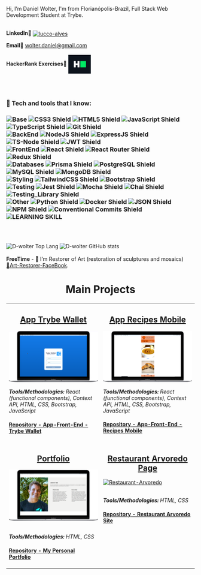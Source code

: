 
Hi, I’m Daniel Wolter, I'm from Florianópolis-Brazil, Full Stack Web Development Student at Trybe.</br><br>

**LinkedIn🔗** 
<a href="https://linkedin.com/in/dev-daniel-wolter" target="blank"><img align="center" src="https://cdn-icons-png.flaticon.com/512/174/174857.png" alt="lucco-alves" height="40" width="40" /></a>


**Email🔗** wolter.daniel@gmail.com
 <br>
 <br>
**HackerRank Exercises🔗** 
 <a href="https://www.hackerrank.com/wolter_daniel" target="blank"><img align="center" src="./Images/hackerrank.svg" alt="@wolter_daniel" height="50" width="60" /></a>
##
<br/>
<h3> 🔧 Tech and tools that I know:<h3>

<span>
  <img src="https://img.shields.io/badge/Base:-E6E6E6?style=for-the-badge" alt="Base" />
  <img src="https://img.shields.io/badge/CSS3-1572B6?style=for-the-badge&logo=css3&logoColor=white" alt="CSS3 Shield" />
  <img src="https://img.shields.io/badge/HTML5-E34F26?style=for-the-badge&logo=html5&logoColor=white" alt="HTML5 Shield" />
  <img src="https://img.shields.io/badge/JavaScript-323330?style=for-the-badge&logo=javascript&logoColor=F7DF1E" alt="JavaScript Shield" />
  <img src="https://img.shields.io/badge/TypeScript-007ACC?style=for-the-badge&logo=typescript&logoColor=white" alt="TypeScript Shield" />
  <img src="https://img.shields.io/badge/GIT-E44C30?style=for-the-badge&logo=git&logoColor=white" alt="Git Shield" />
</span><br />
<span>
  <img src="https://img.shields.io/badge/BackEnd:-E6E6E6?style=for-the-badge&logoColor=F7DF1E" alt="BackEnd" />
  <img src="https://img.shields.io/badge/Node.js-339933?style=for-the-badge&logo=nodedotjs&logoColor=white" alt="NodeJS Shield" />
  <img src="https://img.shields.io/badge/Express.js-000000?style=for-the-badge&logo=express&logoColor=white" alt="ExpressJS Shield" />
  <img src="https://img.shields.io/badge/ts--node-3178C6?style=for-the-badge&logo=ts-node&logoColor=white" alt="TS-Node Shield" />
  <img src="https://img.shields.io/badge/JWT-000000?style=for-the-badge&logo=JSON%20web%20tokens&logoColor=white" alt="JWT Shield" />
</span><br />
<span>
  <img src="https://img.shields.io/badge/FrontEnd:-E6E6E6?style=for-the-badge&logoColor=F7DF1E" alt="FrontEnd" />
  <img src="https://img.shields.io/badge/React-20232A?style=for-the-badge&logo=react&logoColor=61DAFB" alt="React Shield" />
  <img src="https://img.shields.io/badge/React_Router-CA4245?style=for-the-badge&logo=react-router&logoColor=white" alt="React Router Shield" />
  <img src="https://img.shields.io/badge/Redux-593D88?style=for-the-badge&logo=redux&logoColor=white" alt="Redux Shield" />
</span><br />
<span>
  <img src="https://img.shields.io/badge/Databases:-E6E6E6?style=for-the-badge&logoColor=F7DF1E" alt="Databases" />
  <img src="https://img.shields.io/badge/Prisma-3982CE?style=for-the-badge&logo=Prisma&logoColor=white" alt="Prisma Shield" />
  <img src="https://img.shields.io/badge/PostgreSQL-316192?style=for-the-badge&logo=postgresql&logoColor=white" alt="PostgreSQL Shield" />
  <img src="https://img.shields.io/badge/MySQL-005C84?style=for-the-badge&logo=mysql&logoColor=white" alt="MySQL Shield" />
  <img src="https://img.shields.io/badge/MongoDB-4EA94B?style=for-the-badge&logo=mongodb&logoColor=white" alt="MongoDB Shield" />
</span><br />
<span>
  <img src="https://img.shields.io/badge/Styling:-E6E6E6?style=for-the-badge&logoColor=F7DF1E" alt="Styling" />
  <img src="https://img.shields.io/badge/Tailwind_CSS-38B2AC?style=for-the-badge&logo=tailwind-css&logoColor=white" alt="TailwindCSS Shield" />
  <img src="https://img.shields.io/badge/Bootstrap-563D7C?style=for-the-badge&logo=bootstrap&logoColor=white" alt="Bootstrap Shield" />
</span><br />
<span>
  <img src="https://img.shields.io/badge/Testing:-E6E6E6?style=for-the-badge&logoColor=F7DF1E" alt="Testing" />
  <img src="https://img.shields.io/badge/Jest-C21325?style=for-the-badge&logo=jest&logoColor=white" alt="Jest Shield" />
  <img src="https://img.shields.io/badge/Mocha-8D6748?style=for-the-badge&logo=Mocha&logoColor=white" alt="Mocha Shield" />
  <img src="https://img.shields.io/badge/chai-A30701?style=for-the-badge&logo=chai&logoColor=white" alt="Chai Shield" />
  <img src="https://img.shields.io/badge/React_Testing_Library-E33332?style=for-the-badge&logo=TestingLibrary&logoColor=white" alt="Testing_Library Shield" />
 </span><br />
<span>
  <img src="https://img.shields.io/badge/Other:-E6E6E6?style=for-the-badge&logoColor=F7DF1E" alt="Other" />
  <img src="https://img.shields.io/badge/Python-FFD43B?style=for-the-badge&logo=python&logoColor=blue" alt="Python Shield" />
  <img src="https://img.shields.io/badge/Docker-2CA5E0?style=for-the-badge&logo=docker&logoColor=white" alt="Docker Shield" />
  <img src="https://img.shields.io/badge/json-5E5C5C?style=for-the-badge&logo=json&logoColor=white" alt="JSON Shield" />
  <img src="https://img.shields.io/badge/npm-CB3837?style=for-the-badge&logo=npm&logoColor=white" alt="NPM Shield" />
  <img src="https://img.shields.io/badge/Conventional_Commits-FE5196?style=for-the-badge&logo=ConventionalCommits&logoColor=white" alt="Conventional Commits Shield" />
</span><br />
<span>
  <img src="https://img.shields.io/badge/ANY OTHER TOOL THAT I HAVE TO LEARN HOW TO USE, IF NEEDED TO SOLVE A PROBLEM-FFFF64?style=for-the-badge" alt="LEARNING SKILL" />
</span>
</br>


##

  <br />
  
![D-wolter Top Lang](https://github-readme-stats.vercel.app/api/top-langs?username=D-wolter&show_icons=true&layout=compact&theme=yeblu&bg_color=DEG,11a36a,0c7489&text_color=d7d9ce)
![D-wolter GitHub stats](https://github-readme-stats.vercel.app/api?username=D-wolter&show_icons=true&theme=yeblu&bg_color=DEG,11a36a,0c7489&text_color=d7d9ce)
<br>
 <br>
**FreeTime** - 🎨 I’m Restorer of Art (restoration of sculptures and mosaics)  [🔗Art-Restorer-FaceBook](https://www.facebook.com/profile.php?id=100064245002972).
 ##





<div align="center">
  
<h1 align="center">Main Projects</h1>

<table>
    <tr>
    <td valign="top" width="50%">
      <h2 align="center"><a href="https://wolterwallet.vercel.app">App Trybe Wallet</a></h2>
      <a href="https://wolterwallet.vercel.app"><img width="100%" src="./Images/wallet.png" alt="Project-Trybe-Wallet" /></a>
      <br>
      <p><em><strong> Tools/Methodologies:</strong> React (functional components), Context API, HTML, CSS, Bootstrap, JavaScript</em></p>
      <h4><a href="https://github.com/D-Wolter/Projeto-Trybe-Wallet"><strong> Repository</strong> - App-Front-End - Trybe Wallet</a></h4>
    </td>
<td valign="top" width="50%">
      <h2 align="center"><a href="https://taotaodoce.vercel.app">App Recipes Mobile</a></h2>
      <a href="https://taotaodoce.vercel.app/"><img width="100%" src="./Images/doce.png" alt="Project-App-Recipes" /></a>
      <br>
      <p><em><strong> Tools/Methodologies:</strong> React (functional components), Context API, HTML, CSS, Bootstrap, JavaScript</em></p>
      <h4><a href="https://github.com/D-Wolter/Projeto-Aplicativo-Receitas/"><strong> Repository</strong> - App-Front-End -  Recipes Mobile</a></h4>
    </td>
  </tr>
  <tr>
    <td valign="top" width="50%">
      <h2 align="center"><a href="https://d-wolter-github-io.vercel.app//">Portfolio</a></h2>
      <a href="https://d-wolter-github-io.vercel.app//"><img width="100%" src="./Images/Screenshot_13.png" alt="Portfólio" /></a>
      <br>
      <br>
      <p><em><strong> Tools/Methodologies:</strong> HTML, CSS</em></p>
      <h4><a href="https://github.com/D-Wolter/D-Wolter.github.io"><strong> Repository</strong> - My Personal Portfolio</a></h4>
    </td>
        <td valign="top" width="50%">
      <h2 align="center"><a href="https://restaurante-arvoredo.vercel.app/">Restaurant Arvoredo Page</a></h2>
      <a href="https://restaurante-arvoredo.vercel.app/"><img width="100%" src="./Images/arvoredo.png" alt="Restaurant-Arvoredo" /></a>
      <br>
      <br>
      <p><em><strong> Tools/Methodologies:</strong> HTML, CSS</em></p>
      <h4><a href="https://github.com/D-Wolter/Restaurante-Arvoredo"><strong> Repository</strong> - Restaurant Arvoredo Site</a></h4>
    </td>
    
  </tr>
</table>

